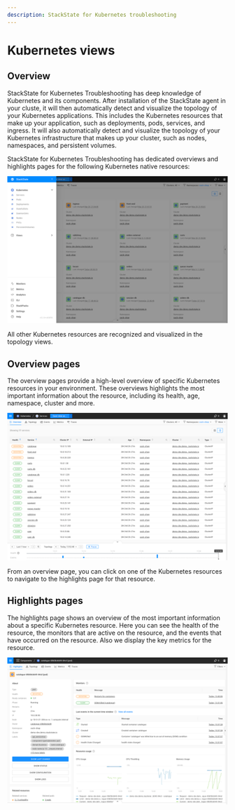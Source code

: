 ```yaml
---
description: StackState for Kubernetes troubleshooting
---
```


# Kubernetes views

## Overview

StackState for Kubernetes Troubleshooting has deep knowledge of Kubernetes and its components. After installation of the StackState agent in your cluste, it will then automatically detect and visualize the topology of your Kubernetes applications. This includes the Kubernetes resources that make up your application, such as deployments, pods, services, and ingress. It will also automatically detect and visualize the topology of your Kubernetes infrastructure that makes up your cluster, such as nodes, namespaces, and persistent volumes.

StackState for Kubernetes Troubleshooting has dedicated overviews and highlights pages for the following Kubernetes native resources:

![](../../.gitbook/assets/k8s/k8s-menu.png)

All other Kubernetes resources are recognized and visualized in the topology views.

## Overview pages

The overview pages provide a high-level overview of specific Kubernetes resources in your environment. These overviews highlights the most important information about the resource, including its health, age, namespace, cluster and more.

![](../../.gitbook/assets/k8s/k8s-service-overview.png)

From an overview page, you can click on one of the Kubernetes resources to navigate to the highlights page for that resource.

## Highlights pages

The highlights page shows an overview of the most important information about a specific Kubernetes resource. Here you can see the health of the resource, the monitors that are active on the resource, and the events that have occurred on the resource. Also we display the key metrics for the resource.

![](../../.gitbook/assets/k8s/k8s-pod-highlights.png)
